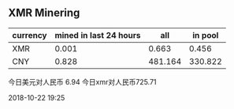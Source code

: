 ## XMR Minering

|currency|mined in last 24 hours|all|in pool|
|---|---|---|---|
|XMR|0.001|0.663|0.456|
|CNY|0.828|481.164|330.822|

今日美元对人民币 6.94	今日xmr对人民币725.71


2018-10-22 19:25